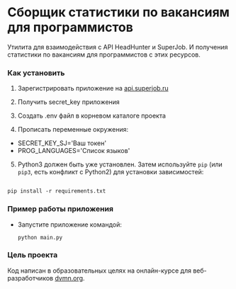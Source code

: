 # Сборщик статистики по вакансиям для программистов
Утилита для взаимодействия с API HeadHunter и SuperJob. И получения статистики по вакансиям для программистов с этих ресурсов.
### Как установить

1. Зарегистрировать приложение на [api.superjob.ru](https://api.superjob.ru/)

2. Получить secret_key приложения

3. Создать .env файл в корневом каталоге проекта    

4. Прописать переменные окружения:
* SECRET_KEY_SJ='Ваш токен'
* PROG_LANGUAGES='Список языков'

5. Python3 должен быть уже установлен. Затем используйте `pip` (или `pip3`, есть конфликт с Python2) для установки зависимостей:

```

pip install -r requirements.txt

```

### Пример работы приложения

* Запустите приложение командой:

  ```
  python main.py 
  ```

### Цель проекта
Код написан в образовательных целях на онлайн-курсе для веб-разработчиков [dvmn.org](https://dvmn.org).
